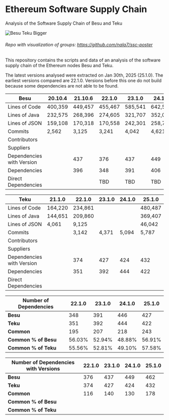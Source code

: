 # Ethereum Software Supply Chain
Analysis of the Software Supply Chain of Besu and Teku

![Besu Teku Bigger](https://github.com/user-attachments/assets/d3b5735c-b2c8-4b20-a333-ce613662b789)
###### Repo with visualization of groups: https://github.com/nala7/ssc-poster

This repository contains the scripts and data of an analysis of the software supply chain of 
the Ethereum nodes Besu and Teku.


The latest versions analysed were extracted on Jan 30th, 2025 (25.1.0). The earliest versions compared are 22.1.0. 
Versions before this one do not build because some dependencies are not able to be found.



| Besu                      | 20.10.4 | 21.10.6 | 22.1.0  | 23.1.0  | 24.1.0  | 25.1.0  |
|---------------------------|---------|---------|---------|---------|---------|---------|
| Lines of Code             | 400,359 | 449,457 | 455,467 | 585,541 | 642,566 | 680,721 |
| Lines of Java             | 232,575 | 268,396 | 274,605 | 321,707 | 352,088 | 385,140 |
| Lines of JSON             | 159,108 | 170,318 | 170,558 | 242,301 | 258,747 | 262,863 |
| Commits                   | 2,562   | 3,125   | 3,241   | 4,042   | 4,621   | 5,565   |
| Contributors              |         |         |         |         |         |         |
| Suppliers                 |         |         |         |         |         |         |
| Dependencies with Version |         | 437     | 376     | 437     | 449     | 462     |
| Dependencies              |         | 396     | 348     | 391     | 406     | 427     |
| Direct Dependencies       |         |         | TBD     | TBD     | TBD     |         |


| Teku                      | 21.1.0  | 22.1.0  | 23.1.0 | 24.1.0 | 25.1.0  |
|---------------------------|---------|---------|--------|--------|---------|
| Lines of Code             | 164,220 | 234,861 |        |        | 480,487 |
| Lines of Java             | 144,651 | 209,860 |        |        | 369,407 |
| Lines of JSON             | 4,061   | 9,125   |        |        | 46,042  |
| Commits                   |         | 3,142   | 4,371  | 5,094  | 5,787   |
| Contributors              |         |         |        |        |         |
| Suppliers                 |         |         |        |        |         |
| Dependencies with Version |         | 374     | 427    | 424    | 432     |
| Dependencies              |         | 351     | 392    | 444    | 422     |
| Direct Dependencies       |         |         |        |        |         |


| Number of Dependencies | 22.1.0 | 23.1.0 | 24.1.0 | 25.1.0 |
|------------------------|--------|--------|--------|--------|
| **Besu**               | 348    | 391    | 446    | 427    |
| **Teku**               | 351    | 392    | 444    | 422    |
| **Common**             | 195    | 207    | 218    | 243    |
| **Common % of Besu**   | 56.03% | 52.94% | 48.88% | 56.91% |
| **Common % of Teku**   | 55.56% | 52.81% | 49.10% | 57.58% |


| Number of Dependencies with Versions | 22.1.0 | 23.1.0 | 24.1.0 | 25.1.0 |
|--------------------------------------|--------|--------|--------|--------|
| **Besu**                             | 376    | 437    | 449    | 462    |
| **Teku**                             | 374    | 427    | 424    | 432    |
| **Common**                           | 116    | 140    | 130    | 178    |
| **Common % of Besu**                 |        |        |        |        |
| **Common % of Teku**                 |        |        |        |        |
